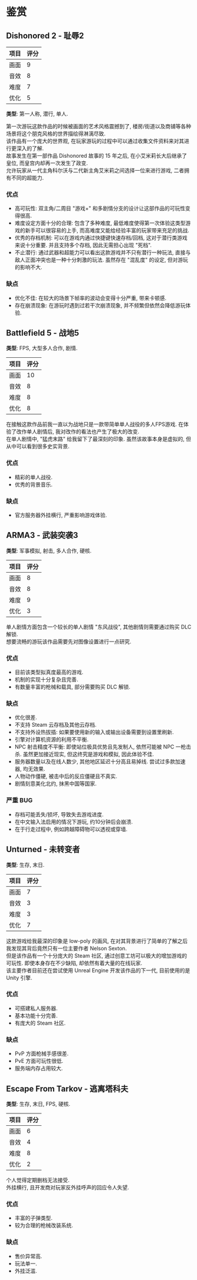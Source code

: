 # 鉴赏


## Dishonored 2 - 耻辱2

| 项目 | 评分 |
| --- | ---- |
| 画面 | 9 |
| 音效 | 8 |
| 难度 | 7 |
| 优化 | 5 |

**类型**: 第一人称, 潜行, 单人.  

第一次游玩这款作品的时候被画面的艺术风格震撼到了, 楼房/街道以及商铺等各种场景将这个朋克风格的世界描绘得淋漓尽致.  
该作品有一个庞大的世界观, 在玩家游玩的过程中可以通过收集文件资料来对其进行更深入的了解.  
故事发生在第一部作品 Dishonored 故事的 15 年之后, 在小艾米莉长大后继承了皇位, 而皇宫内却再一次发生了政变.  
允许玩家从一代主角科尔沃与二代新主角艾米莉之间选择一位来进行游戏, 二者拥有不同的超能力.  

### 优点

- 高可玩性: 双主角/二周目 "游戏+" 和多剧情分支的设计让这部作品的可玩性变得很高.
- 难度设定方面十分的合理: 包含了多种难度, 最低难度使得第一次体验这类型游戏的新手可以很容易的上手, 而高难度又能给经验丰富的玩家带来充足的挑战.
- 优秀的存档机制: 可以在游戏内通过快捷键快速存档/回档, 这对于潜行类游戏来说十分重要. 并且支持多个存档, 因此无需担心出现 "死档".
- 不止潜行: 通过武器和超能力可以看出这款游戏并不只有潜行一种玩法, 直接与敌人正面冲突也是一种十分刺激的玩法. 虽然存在 "混乱度" 的设定, 但对游玩的影响不大.

### 缺点

- 优化不佳: 在较大的场景下帧率的波动会变得十分严重, 带来卡顿感.
- 存在崩溃现象: 在游玩时遇到过若干次崩溃现象, 并不频繁但依然会降低游玩体验.


## Battlefield 5 - 战地5

**类型**: FPS, 大型多人合作, 剧情.  

| 项目 | 评分 |
| --- | ---- |
| 画面 | 10 |
| 音效 | 8 |
| 难度 | 8 |
| 优化 | 8 |

在接触这款作品前我一直以为战地只是一款带简单单人战役的多人FPS游戏. 在体验了改作单人剧情后, 我对改作的看法也产生了极大的改变.  
在单人剧情中, "猛虎末路" 给我留下了最深刻的印象. 虽然该故事本身是虚拟的, 但从中可以看到很多史实背景.  

### 优点

- 精彩的单人战役.
- 优秀的背景音乐.

### 缺点

- 官方服务器外挂横行, 严重影响游戏体验.


## ARMA3 - 武装突袭3

**类型**: 军事模拟, 射击, 多人合作, 硬核.  

| 项目 | 评分 |
| --- | ---- |
| 画面 | 8 |
| 音效 | 8 |
| 难度 | 9 |
| 优化 | 3 |

单人剧情方面包含一个较长的单人剧情 "东风战役", 其他剧情则需要通过购买 DLC 解锁.  
想要流畅的游玩该作品需要先对图像设置进行一点研究.  

### 优点

- 目前该类型拟真度最高的游戏.
- 机制的实现十分复杂且完善.
- 有数量丰富的枪械和载具, 部分需要购买 DLC 解锁.

### 缺点

- 优化很差.
- 不支持 Steam 云存档及其他云存档.
- 不支持外设热拔插: 如果要使用新的输入或输出设备需要到设置里刷新.
- 引擎对计算机资源的利用不平衡.
- NPC 射击精度不平衡: 即使站位极具优势且先发制人, 依然可能被 NPC 一枪击杀. 虽然更加接近现实, 但这终究是游戏和模拟, 因此体验不佳.
- 服务器数量以及在线人数少, 其他地区延迟十分高且易掉线. 尝试过多款加速器, 均无效果.
- 人物动作僵硬, 被击中后的反应僵硬且不真实.
- 剧情刻意美化北约, 抹黑中国等国家.

### 严重 BUG

- 存档可能丢失/损坏, 导致失去游戏进度.
- 在中文输入法启用的情况下游玩, 约10分钟后会崩溃.
- 在于行走过程中, 例如跨越障碍物可以透视或穿墙.


## Unturned - 未转变者

**类型**: 生存, 末日.  

| 项目 | 评分 |
| --- | ---- |
| 画面 | 7 |
| 音效 | 3 |
| 难度 | 3 |
| 优化 | 7 |

这款游戏给我最深的印象是 low-poly 的画风, 在对其背景进行了简单的了解之后我发现其背后竟然只有一位主要作者 Nelson Sexton.  
但是该作品有一个十分庞大的 Steam 社区, 通过创意工坊可以极大的增加游戏的可玩性. 即使本身存在不少缺陷, 却依然有着大量的在线玩家.  
该主要作者目前还在尝试使用 Unreal Engine 开发该作品的下一代, 目前使用的是 Unity 引擎.  

### 优点

- 可搭建私人服务器.
- 基本功能十分完善.
- 有庞大的 Steam 社区.

### 缺点

- PvP 方面枪械手感很差.
- PvE 方面可玩性很低.
- 服务端内存占用较大.


## Escape From Tarkov - 逃离塔科夫

**类型**: 生存, 末日, FPS, 硬核.  

| 项目 | 评分 |
| --- | ---- |
| 画面 | 6 |
| 音效 | 4 |
| 难度 | 8 |
| 优化 | 2 |

个人觉得定期删档无法接受.  
外挂横行, 且开发商对玩家反外挂呼声的回应令人失望.  

### 优点

- 丰富的子弹类型.
- 较为合理的枪械改装系统.

### 缺点

- 售价异常高.
- 玩法单一.
- 外挂泛滥.
